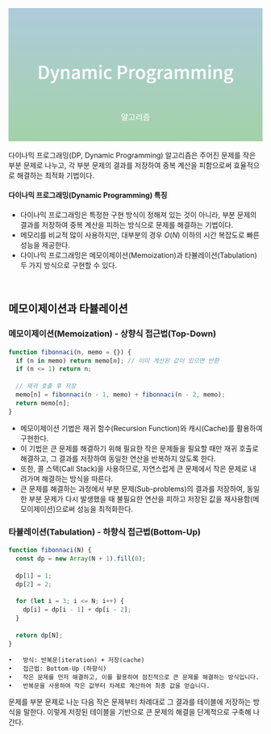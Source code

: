 ![다이나믹 프로그래밍](/assets/images/algorithm/etc/dynamic_programming/dp.png)

다이나믹 프로그래밍(DP, Dynamic Programming) 알고리즘은 주어진 문제를 작은 부분 문제로 나누고, 각 부분 문제의 결과를 저장하여 중복 계산을 피함으로써 효율적으로 해결하는 최적화 기법이다.

#### 다이나믹 프로그래밍(Dynamic Programming) 특징

- 다이나믹 프로그래밍은 특정한 구현 방식이 정해져 있는 것이 아니라, 부분 문제의 결과를 저장하여 중복 계산을 피하는 방식으로 문제를 해결하는 기법이다.
- 메모리를 비교적 많이 사용하지만, 대부분의 경우 $O(N)$ 이하의 시간 복잡도로 빠른 성능을 제공한다.
- 다이나믹 프로그래밍은 메모이제이션(Memoization)과 타뷸레이션(Tabulation) 두 가지 방식으로 구현할 수 있다.

<br />

## 메모이제이션과 타뷸레이션

### 메모이제이션(Memoization) - 상향식 접근법(Top-Down)

```javascript
function fibonnaci(n, memo = {}) {
  if (n in memo) return memo[n]; // 이미 계산된 값이 있으면 반환
  if (n <= 1) return n;

  // 재귀 호출 후 저장
  memo[n] = fibonnaci(n - 1, memo) + fibonnaci(n - 2, memo);
  return memo[n];
}
```

- 메모이제이션 기법은 재귀 함수(Recursion Function)와 캐시(Cache)를 활용하여 구현한다.
- 이 기법은 큰 문제를 해결하기 위해 필요한 작은 문제들을 필요할 때만 재귀 호출로 해결하고, 그 결과를 저장하여 동일한 연산을 반복하지 않도록 한다.
- 또한, 콜 스택(Call Stack)을 사용하므로, 자연스럽게 큰 문제에서 작은 문제로 내려가며 해결하는 방식을 따른다.
- 큰 문제를 해결하는 과정에서 부분 문제(Sub-problems)의 결과를 저장하여, 동일한 부분 문제가 다시 발생했을 때 불필요한 연산을 피하고 저장된 값을 재사용함(메모이제이션)으로써 성능을 최적화한다.

### 타뷸레이션(Tabulation) - 하향식 접근법(Bottom-Up)

```javascript
function fibonnaci(N) {
  const dp = new Array(N + 1).fill(0);

  dp[1] = 1;
  dp[2] = 2;

  for (let i = 3; i <= N; i++) {
    dp[i] = dp[i - 1] + dp[i - 2];
  }

  return dp[N];
}
```

    •	방식: 반복문(iteration) + 저장(cache)
    •	접근법: Bottom-Up (하향식)
    •	작은 문제를 먼저 해결하고, 이를 활용하여 점진적으로 큰 문제를 해결하는 방식입니다.
    •	반복문을 사용하여 작은 값부터 차례로 계산하여 최종 값을 얻습니다.

문제를 부분 문제로 나눈 다음 작은 문제부터 차례대로 그 결과를 테이블에 저장하는 방식을 말한다.
이렇게 저장된 테이블을 기반으로 큰 문제의 해결을 단계적으로 구축해 나간다.
